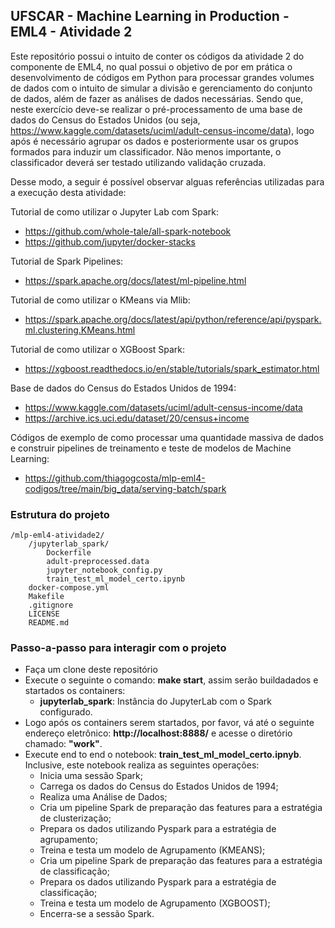 ## UFSCAR - Machine Learning in Production - EML4 - Atividade 2

Este repositório possui o intuito de conter os códigos da atividade 2 do componente de EML4, no qual possui o objetivo de por em prática o desenvolvimento de códigos em Python para processar grandes volumes de dados com o intuito de simular a divisão e gerenciamento do conjunto de dados, além de fazer as análises de dados necessárias. Sendo que, neste exercício deve-se realizar o pré-processamento de uma base de dados do Census do Estados Unidos (ou seja, https://www.kaggle.com/datasets/uciml/adult-census-income/data), logo após é necessário agrupar os dados e posteriormente usar os grupos formados para induzir um classificador. Não menos importante, o classificador deverá ser testado utilizando validação cruzada.

Desse modo, a seguir é possível observar alguas referências utilizadas para a execução desta atividade:

Tutorial de como utilizar o Jupyter Lab com Spark:
- https://github.com/whole-tale/all-spark-notebook
- https://github.com/jupyter/docker-stacks

Tutorial de Spark Pipelines:
- https://spark.apache.org/docs/latest/ml-pipeline.html

Tutorial de como utilizar o KMeans via Mlib:
- https://spark.apache.org/docs/latest/api/python/reference/api/pyspark.ml.clustering.KMeans.html

Tutorial de como utilizar o XGBoost Spark:
- https://xgboost.readthedocs.io/en/stable/tutorials/spark_estimator.html

Base de dados do Census do Estados Unidos de 1994:
- https://www.kaggle.com/datasets/uciml/adult-census-income/data
- https://archive.ics.uci.edu/dataset/20/census+income

Códigos de exemplo de como processar uma quantidade massiva de dados e construir pipelines de treinamento e teste de modelos de Machine Learning:
- https://github.com/thiagogcosta/mlp-eml4-codigos/tree/main/big_data/serving-batch/spark

### Estrutura do projeto

```
/mlp-eml4-atividade2/
    /jupyterlab_spark/
        Dockerfile
        adult-preprocessed.data
        jupyter_notebook_config.py
        train_test_ml_model_certo.ipynb
    docker-compose.yml
    Makefile
    .gitignore
    LICENSE
    README.md

```

### Passo-a-passo para interagir com o projeto

* Faça um clone deste repositório
* Execute o seguinte o comando: **make start**, assim serão buildadados e startados os containers:
    -  **jupyterlab_spark**: Instância do JupyterLab com o Spark configurado.
* Logo após os containers serem startados, por favor, vá até o seguinte endereço eletrônico: **http://localhost:8888/** e acesse o diretório chamado: **"work"**.
* Execute end to end o notebook: **train_test_ml_model_certo.ipnyb**. Inclusive, este notebook realiza as seguintes operações:
    - Inicia uma sessão Spark;
    - Carrega os dados do Census do Estados Unidos de 1994;
    - Realiza uma Análise de Dados;
    - Cria um pipeline Spark de preparação das features para a estratégia de clusterização;
    - Prepara os dados utilizando Pyspark para a estratégia de agrupamento; 
    - Treina e testa um modelo de Agrupamento (KMEANS);
    - Cria um pipeline Spark de preparação das features para a estratégia de classificação;
    - Prepara os dados utilizando Pyspark para a estratégia de classificação;  
    - Treina e testa um modelo de Agrupamento (XGBOOST);
    - Encerra-se a sessão Spark.
